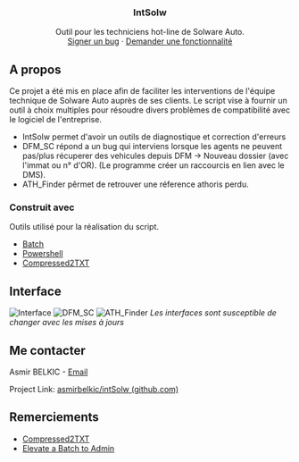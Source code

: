 
<!-- IntSolw -->
<div align="center">
  <h3 align="center">IntSolw</h3>
  <p align="center">
    Outil pour les techniciens hot-line de Solware Auto.
    <br />
    <a href="mailto:abelkic@solware.fr">Signer un bug</a>
    ·
    <a href="mailto:abelkic@solware.fr">Demander une fonctionnalité</a>
  </p>
</div>

<!-- A propos -->
## A propos

Ce projet a été mis en place afin de faciliter les interventions de l'équipe technique de Solware Auto auprès de ses clients.
Le script vise à fournir un outil à choix multiples pour résoudre divers problèmes de compatibilité avec le logiciel de l'entreprise.
* IntSolw permet d'avoir un outils de diagnostique et correction d'erreurs
* DFM_SC répond a un bug qui interviens lorsque les agents ne peuvent pas/plus récuperer des vehicules depuis DFM -> Nouveau dossier (avec l'immat ou n° d'OR).
  (Le programme créer un raccourcis en lien avec le DMS).
* ATH_Finder pêrmet de retrouver une réference athoris perdu.

### Construit avec

Outils utilisé pour la réalisation du script.

* [Batch](https://windows.developpez.com/cours/ligne-commande/?page=page_24)
* [Powershell](https://docs.microsoft.com/fr-fr/powershell/scripting/overview?view=powershell-7.2)
* [Compressed2TXT](https://github.com/AveYo/Compressed2TXT)


<!-- Interface -->
## Interface

![Interface](https://i.ibb.co/DCFDZ3p/2022-06-16-18-18-51-Google-Traduction-et-5-pages-de-plus-Personnel-Microsoft-Edge.png)
![DFM_SC](https://i.ibb.co/2gRj36D/09-09-59.png)
![ATH_Finder](https://i.ibb.co/ZTvJGBJ/09-11-01.png)
_Les interfaces sont susceptible de changer avec les mises à jours_

<!-- Me contacter -->
## Me contacter

Asmir BELKIC - [Email](mailto:abelkic@solware.fr)

Project Link: [asmirbelkic/intSolw (github.com)](https://github.com/asmirbelkic/intSolw)

<!-- Remerciements-->
## Remerciements
* [Compressed2TXT](https://github.com/AveYo/Compressed2TXT)
* [Elevate a Batch to Admin](https://www.winhelponline.com/blog/automatically-elevate-batch-file-run-administrator/)
